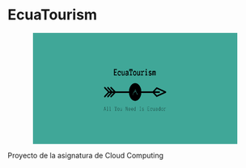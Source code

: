 # EcuaTourism

<p align='center'>
<img src="./docs/imgs/EcuaTourism_logo.png" alt="drawing" height="220" width=80% align='center'/>
</p>

Proyecto de la asignatura de Cloud Computing

